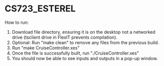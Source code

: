# CS723_ESTEREL

How to run:
1. Download file directory, ensuring it is on the desktop not a networked drive (tsclient drive in FlexIT prevents compilation).
2. Optional: Run "make clean" to remove any files from the previous build.
3. Run "make CruiseController.xes"
4. Once the file is successfully built, run "./CruiseController.xes"
5. You should now be able to see inputs and outputs in a pop-up window.